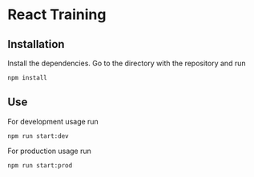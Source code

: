 # React Training


## Installation

Install the dependencies.
Go to the directory with the repository and run

```
npm install
```


## Use
For development usage run

```
npm run start:dev
```

For production usage run

```
npm run start:prod
```

